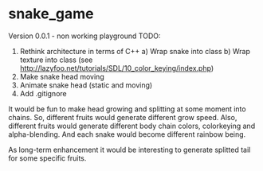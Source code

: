# snake_game
Version 0.0.1 - non working playground
TODO:
1. Rethink architecture in terms of C++
	a) Wrap snake into class
	b) Wrap texture into class (see http://lazyfoo.net/tutorials/SDL/10_color_keying/index.php)
2. Make snake head moving
3. Animate snake head (static and moving)
4. Add .gitignore

It would be fun to make head growing and splitting at some moment into chains. So, different fruits would generate different grow speed. Also, different fruits would generate different body chain colors, colorkeying 
and alpha-blending. And each snake would become different rainbow being. 

As long-term enhancement it would be interesting to generate splitted tail for some specific fruits.

